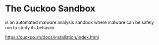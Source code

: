 # The Cuckoo Sandbox

is an automated malware analysis sandbox where malware can be safely run to study its behavior.

https://cuckoo.sh/docs/installation/index.html 
